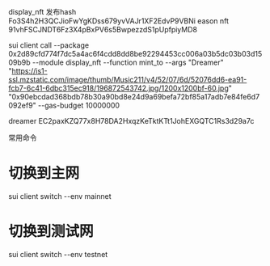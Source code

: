 display_nft
发布hash Fo3S4h2H3QCJioFwYgKDss679yvVAJr1XF2EdvP9VBNi
eason nft 91vhFSCJNDT6Fz3X4pBxPV6s5BwpezzdS1pUpfpiyMD8

sui client call --package 0x2d89cfd774f7dc5a4ac6f4cdd8dd8be92294453cc006a03b5dc03b03d1509b9b --module display_nft --function mint_to --args "Dreamer" "https://is1-ssl.mzstatic.com/image/thumb/Music211/v4/52/07/6d/52076dd6-ea91-fcb7-6c41-6dbc315ec918/196872543742.jpg/1200x1200bf-60.jpg" "0x90ebcdad368bdb78b30a90bd8e24d9a69befa72bf85a17adb7e84fe6d7092ef9" --gas-budget 10000000

dreamer EC2paxKZQ77x8H78DA2HxqzKeTktKTt1JohEXGQTC1Rs3d29a7c



常用命令
# 切换到主网
sui client switch --env mainnet

# 切换到测试网
sui client switch --env testnet
